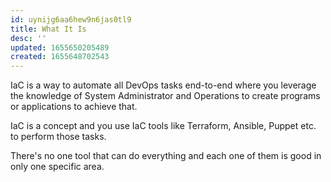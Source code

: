```yaml
---
id: uynijg6aa6hew9n6jas0tl9
title: What It Is
desc: ''
updated: 1655650205489
created: 1655648702543
---
```


IaC is a way to automate all DevOps tasks end-to-end where you leverage the knowledge of System Administrator and Operations to create programs or applications to achieve that.

IaC is a concept and you use IaC tools like Terraform, Ansible, Puppet etc. to perform those tasks.

There's no one tool that can do everything and each one of them is good in only one specific area.
